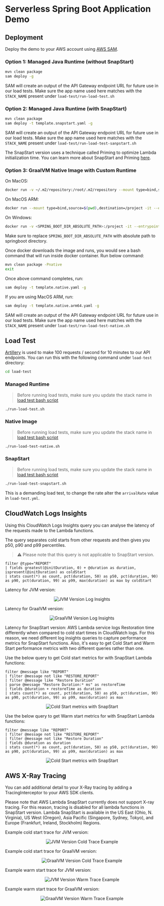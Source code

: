 # Serverless Spring Boot Application Demo

## Deployment

Deploy the demo to your AWS account using [AWS SAM](https://aws.amazon.com/serverless/sam/).

### Option 1: Managed Java Runtime (without SnapStart)

```bash
mvn clean package
sam deploy -g
```
SAM will create an output of the API Gateway endpoint URL for future use in our load tests. 
Make sure the app name used here matches with the `STACK_NAME` present under `load-test/run-load-test.sh`

### Option 2: Managed Java Runtime (with SnapStart)

```bash
mvn clean package
sam deploy -t template.snapstart.yaml -g
```
SAM will create an output of the API Gateway endpoint URL for future use in our load tests.
Make sure the app name used here matches with the `STACK_NAME` present under `load-test/run-load-test-sanpstart.sh`

The SnapStart version uses a technique called Priming to optimize Lambda initialization time.
You can learn more about SnapStart and Priming [here](https://aws.amazon.com/blogs/compute/reducing-java-cold-starts-on-aws-lambda-functions-with-snapstart/).

### Option 3: GraalVM Native Image with Custom Runtime

On MacOS:
```bash
docker run -v ~/.m2/repository:/root/.m2/repository --mount type=bind,source=$(pwd),destination=/project -it --entrypoint /bin/bash marksailes/al2-graalvm:11-22.0.0.2
```

On MacOS ARM:
```bash
docker run --mount type=bind,source=$(pwd),destination=/project -it --entrypoint /bin/bash marksailes/arm64-al2-graalvm:17-22.0.0.2
```

On Windows:
```bash
docker run -v <SPRING_BOOT_DIR_ABSOLUTE_PATH>:/project -it --entrypoint /bin/bash marksailes/al2-graalvm:11-22.0.0.2
```
Make sure to replace `SPRING_BOOT_DIR_ABSOLUTE_PATH` with absolute path to springboot directory.

Once docker downloads the image and runs, you would see a bash command that will run inside docker container.
Run below command:

```bash
mvn clean package -Pnative
exit
```

Once above command completes, run:
```bash
sam deploy -t template.native.yaml -g
```

If you are using MacOS ARM, run:
```bash
sam deploy -t template.native.arm64.yaml -g
```

SAM will create an output of the API Gateway endpoint URL for future use in our load tests. 
Make sure the app name used here matches with the `STACK_NAME` present under `load-test/run-load-test-native.sh`

## Load Test

[Artillery](https://www.artillery.io/) is used to make 100 requests / second for 10 minutes to our API endpoints. You
can run this with the following command under `load-test` directory:

```bash
cd load-test
```

### Managed Runtime
> Before running load tests, make sure you update the stack name in [load test bash script](./load-test/run-load-test.sh)

```bash
./run-load-test.sh
```

### Native Image
> Before running load tests, make sure you update the stack name in [load test bash script](./load-test/run-load-test-native.sh)

```bash
./run-load-test-native.sh
```
### SnapStart
> Before running load tests, make sure you update the stack name in [load test bash script](./load-test/run-load-test-sanpstart.sh)

```bash
./run-load-test-snapstart.sh
```
This is a demanding load test, to change the rate alter the `arrivalRate` value in `load-test.yml`.

## CloudWatch Logs Insights

Using this CloudWatch Logs Insights query you can analyse the latency of the requests made to the Lambda functions.

The query separates cold starts from other requests and then gives you p50, p90 and p99 percentiles. 

>:warning: Please note that this query is not applicable to SnapStart version. 

```
filter @type="REPORT"
| fields greatest(@initDuration, 0) + @duration as duration, ispresent(@initDuration) as coldStart
| stats count(*) as count, pct(duration, 50) as p50, pct(duration, 90) as p90, pct(duration, 99) as p99, max(duration) as max by coldStart
```

Latency for JVM version:
<p align="center">
  <img src="../imgs/springboot/springboot-sample-log-insights.JPG" alt="JVM Version Log Insights"/>
</p>

Latency for GraalVM version:

<p align="center">
  <img src="../imgs/springboot/springboot-native-log-insights.JPG" alt="GraalVM Version Log Insights"/>
</p>

Latency for SnapStart version:
AWS Lambda service logs Restoration time differently when compared to cold start times in CloudWatch logs. 
For this reason, we need different log insights queries to capture performance metrics for SnapStart functions. 
Also, it's easy to get Cold Start and Warm Start performance metrics with two different queries rather than one. 

Use the below query to get Cold start metrics for with SnapStart Lambda functions:

```
filter @message like "REPORT"
| filter @message not like "RESTORE_REPORT"
| filter @message like "Restore Duration"
| parse @message "Restore Duration:* ms" as restoreTime
| fields @duration + restoreTime as duration
| stats count(*) as count, pct(duration, 50) as p50, pct(duration, 90) as p90, pct(duration, 99) as p99, max(duration) as max
```

<p align="center">
  <img src="../imgs/springboot/springboot-snapstart-cold-log-insights.JPG" alt="Cold Start metrics with SnapStart"/>
</p>

Use the below query to get Warm start metrics for with SnapStart Lambda functions:
```
filter @message like "REPORT"
| filter @message not like "RESTORE_REPORT"
| filter @message not like "Restore Duration"
| fields @duration as duration
| stats count(*) as count, pct(duration, 50) as p50, pct(duration, 90) as p90, pct(duration, 99) as p99, max(duration) as max
```

<p align="center">
  <img src="../imgs/springboot/springboot-snapstart-warm-log-insights.JPG" alt="Cold Start metrics with SnapStart"/>
</p>

## AWS X-Ray Tracing
You can add additional detail to your X-Ray tracing by adding a TracingInterceptor to your AWS SDK clients.

Please note that AWS Lambda SnapStart currently does not support X-ray tracing. For this reason, tracing is disabled for all lambda functions in SnapStart version.
Lambda SnapStart is available in the US East (Ohio, N. Virginia), US West (Oregon), Asia Pacific (Singapore, Sydney, Tokyo), and Europe (Frankfurt, Ireland, Stockholm) Regions.

Example cold start trace for JVM version:

<p align="center">
  <img src="../imgs/springboot/springboot-sample-cold-trace.JPG" alt="JVM Version Cold Trace Example"/>
</p>

Example cold start trace for GraalVM version:

<p align="center">
  <img src="../imgs/springboot/springboot-native-cold-trace.JPG" alt="GraalVM Version Cold Trace Example"/>
</p>

Example warm start trace for JVM version:

<p align="center">
  <img src="../imgs/springboot/springboot-sample-warm-trace.JPG" alt="JVM Version Warm Trace Example"/>
</p>

Example warm start trace for GraalVM version:

<p align="center">
  <img src="../imgs/springboot/springboot-native-warm-trace.JPG" alt="GraalVM Version Warm Trace Example"/>
</p>

